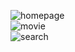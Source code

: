 ![homepage](https://user-images.githubusercontent.com/44114775/121999114-872ea100-cdca-11eb-9624-7a5679e8a6c9.png)
<br>
![movie](https://user-images.githubusercontent.com/44114775/121999145-8f86dc00-cdca-11eb-8d27-cc87a3bf9f35.png)
<br>
![search](https://user-images.githubusercontent.com/44114775/121999162-94e42680-cdca-11eb-90b4-02e351eaeac0.png)
